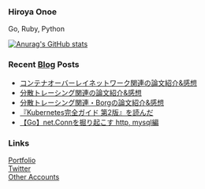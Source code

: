 ### Hiroya Onoe
Go, Ruby, Python

[![Anurag's GitHub stats](https://github-readme-stats.vercel.app/api?username=hiroyaonoe&count_private=true&show_icons=true&line_height=28)](https://github.com/anuraghazra/github-readme-stats)

<!-- ![Top Langs](https://github-readme-stats.vercel.app/api/top-langs/?username=hiroyaonoe&card_width=495) -->

### Recent [Blog](https://www.onoe.dev/blog) Posts
<!-- BLOG-POST-LIST:START -->
- [コンテナオーバーレイネットワーク関連の論文紹介&amp;感想](https://www.onoe.dev/blog/paper-reading-3/)
- [分散トレーシング関連の論文紹介&amp;感想](https://www.onoe.dev/blog/paper-reading-2/)
- [分散トレーシング関連・Borgの論文紹介&amp;感想](https://www.onoe.dev/blog/paper-reading-1/)
- [『Kubernetes完全ガイド 第2版』を読んだ](https://www.onoe.dev/blog/review-k8s-perfect-guide/)
- [【Go】net.Connを掘り起こす http, mysql編](https://www.onoe.dev/blog/go-net-conn/)
<!-- BLOG-POST-LIST:END -->

### Links
[Portfolio](https://onoe.dev)  
[Twitter](https://twitter.com/hiroyanoe)  
[Other Accounts](https://onoe.dev/contact)
